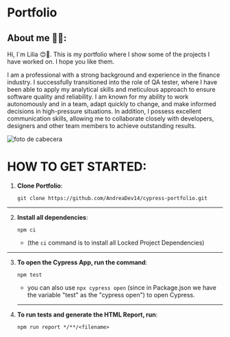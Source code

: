 # Portfolio

## About me 👋😉: 
Hi, I´m Lilia 😊🚀. 
 This is my portfolio where I show some of the projects I have worked on. I hope you like them.
 
 I am a professional with a strong background and experience in the finance industry. I successfully transitioned into the role of QA tester, where I have been able to apply my analytical skills and meticulous approach to ensure software quality and reliability. I am known for my ability to work autonomously and in a team, adapt quickly to change, and make informed decisions in high-pressure situations. In addition, I possess excellent communication skills, allowing me to collaborate closely with developers, designers and other team members to achieve outstanding results.



![foto de cabecera](https://www.cypress.io/cypress_logo_social.png)

# HOW TO GET STARTED:

1. **Clone Portfolio**: 
    ```
    git clone https://github.com/AndreaDev14/cypress-portfolio.git
    ````
___
2. **Install all dependencies**: 
    ```
    npm ci
    ``` 
    * (the `ci` command is to install all Locked Project Dependencies)
___
3. **To open the Cypress App, run the command**: 
    ```
    npm test
    ``` 
    * you can also use `npx cypress open` (since in Package.json we have the variable "test" as the "cypress open") to open Cypress.

   ___
4. **To run tests and generate the HTML Report, run**: 
    ```
    npm run report */**/<filename>
    ```